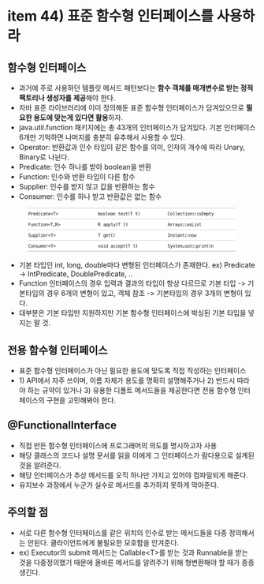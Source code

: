 # item 44) 표준 함수형 인터페이스를 사용하라

## 함수형 인터페이스

* 과거에 주로 사용하던 템플릿 메서드 패턴보다는 **함수 객체를 매개변수로 받는 정적 팩토리나 생성자를 제공**해야 한다.
* 자바 표준 라이브러리에 이미 정의해둔 표준 함수형 인터페이스가 담겨있으므로 **필요한 용도에 맞는게 있다면 활용**하자.
* java.util.function 패키지에는 총 43개의 인터페이스가 담겨있다. 기본 인터페이스 6개만 기억하면 나머지를 충분히 유추해서 사용할 수 있다.
* Operator: 반환값과 인수 타입이 같은 함수를 의미, 인자의 개수에 따라 Unary, Binary로 나뉜다.
* Predicate: 인수 하나를 받아 boolean을 반환
* Function: 인수와 반환 타입이 다른 함수
* Supplier: 인수를 받지 않고 값을 반환하는 함수
* Consumer: 인수를 하나 받고 반환값은 없는 함수

<figure><img src="../../../.gitbook/assets/image (2) (1) (1) (1) (1) (1).png" alt=""><figcaption></figcaption></figure>

* 기본 타입인 int, long, double마다 변형된 인터페이스가 존재한다. ex) Predicate -> IntPredicate, DoublePredicate, ..
* Function 인터페이스의 경우 입력과 결과의 타입이 항상 다르므로 기본 타입 -> 기본타입의 경우 6개의 변형이 있고, 객체 참조 -> 기본타입의 경우 3개의 변형이 있다.
* 대부분은 기본 타입만 지원하지만 기본 함수형 인터페이스에 박싱된 기본 타입을 넣지는 말 것.

## 전용 함수형 인터페이스

* 표준 함수형 인터페이스가 아닌 필요한 용도에 맞도록 직접 작성하는 인터페이스
* 1\) API에서 자주 쓰이며, 이름 자체가 용도를 명확히 설명해주거나 2) 반드시 따라야 하는 규약이 있거나 3) 유용한 디폴트 메서드들을 제공한다면 전용 함수형 인터페이스의 구현을 고민해봐야 한다.

## @FunctionalInterface

* 직접 만든 함수형 인터페이스에 프로그래머의 의도를 명시하고자 사용
* 해당 클래스의 코드나 설명 문서를 읽을 이에게 그 인터페이스가 람다용으로 설계된 것을 알려준다.
* 해당 인터페이스가 추상 메서드를 오직 하나만 가지고 있어야 컴파일되게 해준다.
* 유지보수 과정에서 누군가 실수로 메서드를 추가하지 못하게 막아준다.

## 주의할 점

* 서로 다른 함수형 인터페이스를 같은 위치의 인수로 받는 메서드들을 다중 정의해서는 안된다. 클라이언트에게 불필요한 모호함을 안겨준다.
* ex) Executor의 submit 메서드는 Callable\<T>를 받는 것과 Runnable을 받는 것을 다중정의했기 때문에 올바른 메서드를 알려주기 위해 형변환해야 할 때가 종종 생긴다.
